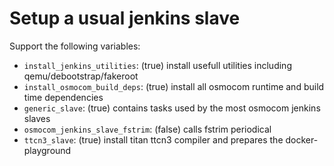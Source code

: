 # Setup a usual jenkins slave

Support the following variables:

* `install_jenkins_utilities`: (true) install usefull utilities including qemu/debootstrap/fakeroot
* `install_osmocom_build_deps`: (true) install all osmocom runtime and build time dependencies
* `generic_slave`: (true) contains tasks used by the most osmocom jenkins slaves
* `osmocom_jenkins_slave_fstrim`: (false) calls fstrim periodical
* `ttcn3_slave`: (true) install titan ttcn3 compiler and prepares the docker-playground
